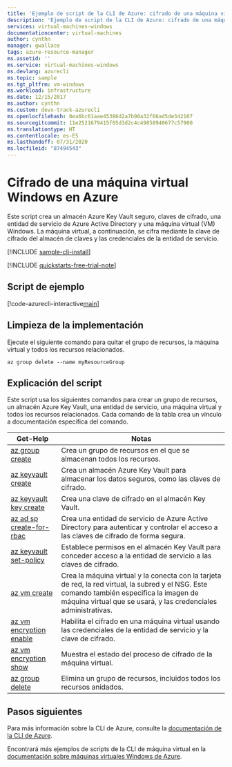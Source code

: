 ```yaml
---
title: 'Ejemplo de script de la CLI de Azure: cifrado de una máquina virtual Windows'
description: 'Ejemplo de script de la CLI de Azure: cifrado de una máquina virtual Windows'
services: virtual-machines-windows
documentationcenter: virtual-machines
author: cynthn
manager: gwallace
tags: azure-resource-manager
ms.assetid: ''
ms.service: virtual-machines-windows
ms.devlang: azurecli
ms.topic: sample
ms.tgt_pltfrm: vm-windows
ms.workload: infrastructure
ms.date: 12/15/2017
ms.author: cynthn
ms.custom: devx-track-azurecli
ms.openlocfilehash: 0ea6bc61aae45386d2a7b90a32f66ad5de342107
ms.sourcegitcommit: 11e2521679415f05d3d2c4c49858940677c57900
ms.translationtype: HT
ms.contentlocale: es-ES
ms.lasthandoff: 07/31/2020
ms.locfileid: "87494543"
---
```

# <a name="encrypt-a-windows-virtual-machine-in-azure"></a>Cifrado de una máquina virtual Windows en Azure

Este script crea un almacén Azure Key Vault seguro, claves de cifrado, una entidad de servicio de Azure Active Directory y una máquina virtual (VM) Windows. La máquina virtual, a continuación, se cifra mediante la clave de cifrado del almacén de claves y las credenciales de la entidad de servicio.

[!INCLUDE [sample-cli-install](../../../includes/sample-cli-install.md)]

[!INCLUDE [quickstarts-free-trial-note](../../../includes/quickstarts-free-trial-note.md)]

## <a name="sample-script"></a>Script de ejemplo

[!code-azurecli-interactive[main](../../../cli_scripts/virtual-machine/encrypt-disks/encrypt_windows_vm.sh "Encrypt VM disks")]

## <a name="clean-up-deployment"></a>Limpieza de la implementación 

Ejecute el siguiente comando para quitar el grupo de recursos, la máquina virtual y todos los recursos relacionados.

```azurecli
az group delete --name myResourceGroup
```

## <a name="script-explanation"></a>Explicación del script

Este script usa los siguientes comandos para crear un grupo de recursos, un almacén Azure Key Vault, una entidad de servicio, una máquina virtual y todos los recursos relacionados. Cada comando de la tabla crea un vínculo a documentación específica del comando.

| Get-Help | Notas |
|---|---|
| [az group create](/cli/azure/group) | Crea un grupo de recursos en el que se almacenan todos los recursos. |
| [az keyvault create](/cli/azure/keyvault) | Crea un almacén Azure Key Vault para almacenar los datos seguros, como las claves de cifrado. |
| [az keyvault key create](/cli/azure/keyvault/key) | Crea una clave de cifrado en el almacén Key Vault. |
| [az ad sp create-for-rbac](/cli/azure/ad/sp) | Crea una entidad de servicio de Azure Active Directory para autenticar y controlar el acceso a las claves de cifrado de forma segura. |
| [az keyvault set-policy](/cli/azure/keyvault) | Establece permisos en el almacén Key Vault para conceder acceso a la entidad de servicio a las claves de cifrado. |
| [az vm create](/cli/azure/vm) | Crea la máquina virtual y la conecta con la tarjeta de red, la red virtual, la subred y el NSG. Este comando también especifica la imagen de máquina virtual que se usará, y las credenciales administrativas.  |
| [az vm encryption enable](/cli/azure/vm/encryption) | Habilita el cifrado en una máquina virtual usando las credenciales de la entidad de servicio y la clave de cifrado. |
| [az vm encryption show](/cli/azure/vm/encryption) | Muestra el estado del proceso de cifrado de la máquina virtual. |
| [az group delete](/cli/azure/vm/extension) | Elimina un grupo de recursos, incluidos todos los recursos anidados. |

## <a name="next-steps"></a>Pasos siguientes

Para más información sobre la CLI de Azure, consulte la [documentación de la CLI de Azure](/cli/azure).

Encontrará más ejemplos de scripts de la CLI de máquina virtual en la [documentación sobre máquinas virtuales Windows de Azure](../windows/cli-samples.md?toc=%2fazure%2fvirtual-machines%windows%2ftoc.json).
